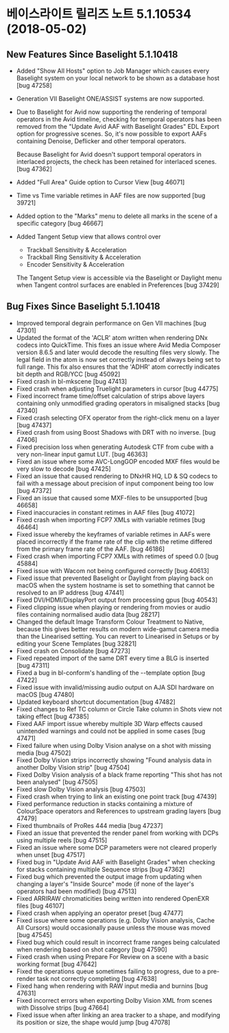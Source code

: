 # 베이스라이트 릴리즈 노트 5.1.10534 (2018-05-02)



## New Features Since Baselight 5.1.10418

* Added "Show All Hosts" option to Job Manager which causes every Baselight system on your local network to be shown as a database host \[bug 47258]
* Generation VII Baselight ONE/ASSIST systems are now supported.
*   Due to Baselight for Avid now supporting the rendering of temporal operators in the Avid timeline, checking for temporal operators has been removed from the "Update Avid AAF with Baselight Grades" EDL Export option for progressive scenes. So, it's now possible to export AAFs containing Denoise, Deflicker and other temporal operators.

    Because Baselight for Avid doesn't support temporal operators in interlaced projects, the check has been retained for interlaced scenes. \[bug 47362]
* Added "Full Area" Guide option to Cursor View \[bug 46071]
* Time vs Time variable retimes in AAF files are now supported \[bug 39721]
* Added option to the "Marks" menu to delete all marks in the scene of a specific category \[bug 46667]
*   Added Tangent Setup view that allows control over

    * Trackball Sensitivity & Acceleration
    * Trackball Ring Sensitivity & Acceleration
    * Encoder Sensitivity & Acceleration

    The Tangent Setup view is accessible via the Baselight or Daylight menu when Tangent control surfaces are enabled in Preferences \[bug 37429]

## Bug Fixes Since Baselight 5.1.10418

* Improved temporal degrain performance on Gen VII machines \[bug 47301]
* Updated the format of the 'ACLR' atom written when rendering DNx codecs into QuickTime. This fixes an issue where Avid Media Composer version 8.6.5 and later would decode the resulting files very slowly. The legal field in the atom is now set correctly instead of always being set to full range. This fix also ensures that the 'ADHR' atom correctly indicates bit depth and RGB/YCC \[bug 45092]
* Fixed crash in bl-mkscene \[bug 47413]
* Fixed crash when adjusting Truelight parameters in cursor \[bug 44775]
* Fixed incorrect frame time/offset calculation of strips above layers containing only unmodified grading operators in misaligned stacks \[bug 47340]
* Fixed crash selecting OFX operator from the right-click menu on a layer \[bug 47437]
* Fixed crash from using Boost Shadows with DRT with no inverse. \[bug 47406]
* Fixed precision loss when generating Autodesk CTF from cube with a very non-linear input gamut LUT. \[bug 46363]
* Fixed an issue where some AVC-LongGOP encoded MXF files would be very slow to decode \[bug 47425]
* Fixed an issue that caused rendering to DNxHR HQ, LD & SQ codecs to fail with a message about precision of input component being too low \[bug 47372]
* Fixed an issue that caused some MXF-files to be unsupported \[bug 46658]
* Fixed inaccuracies in constant retimes in AAF files \[bug 41072]
* Fixed crash when importing FCP7 XMLs with variable retimes \[bug 46464]
* Fixed issue whereby the keyframes of variable retimes in AAFs were placed incorrectly if the frame rate of the clip with the retime differed from the primary frame rate of the AAF. \[bug 46186]
* Fixed crash when importing FCP7 XMLs with retimes of speed 0.0 \[bug 45884]
* Fixed issue with Wacom not being configured correctly \[bug 40613]
* Fixed issue that prevented Baselight or Daylight from playing back on macOS when the system hostname is set to something that cannot be resolved to an IP address \[bug 47441]
* Fixed DVI/HDMI/DisplayPort output from processing gpus \[bug 40543]
* Fixed clipping issue when playing or rendering from movies or audio files containing normalised audio data \[bug 28217]
* Changed the default Image Transform Colour Treatment to Native, because this gives better results on modern wide-gamut camera media than the Linearised setting. You can revert to Linearised in Setups or by editing your Scene Templates \[bug 32821]
* Fixed crash on Consolidate \[bug 47273]
* Fixed repeated import of the same DRT every time a BLG is inserted \[bug 47311]
* Fixed a bug in bl-conform's handling of the --template option \[bug 47422]
* Fixed issue with invalid/missing audio output on AJA SDI hardware on macOS \[bug 47480]
* Updated keyboard shortcut documentation \[bug 47482]
* Fixed changes to Ref TC column or Circle Take column in Shots view not taking effect \[bug 47385]
* Fixed AAF import issue whereby multiple 3D Warp effects caused unintended warnings and could not be applied in some cases \[bug 47471]
* Fixed failure when using Dolby Vision analyse on a shot with missing media \[bug 47502]
* Fixed Dolby Vision strips incorrectly showing "Found analysis data in another Dolby Vision strip" \[bug 47504]
* Fixed Dolby Vision analysis of a black frame reporting "This shot has not been analysed" \[bug 47505]
* Fixed slow Dolby Vision analysis \[bug 47503]
* Fixed crash when trying to link an existing one point track \[bug 47439]
* Fixed performance reduction in stacks containing a mixture of ColourSpace operators and References to upstream grading layers \[bug 47479]
* Fixed thumbnails of ProRes 444 media \[bug 47237]
* Fixed an issue that prevented the render panel from working with DCPs using multiple reels \[bug 47515]
* Fixed an issue where some DCP parameters were not cleared properly when unset \[bug 47517]
* Fixed bug in "Update Avid AAF with Baselight Grades" when checking for stacks containing multiple Sequence strips \[bug 47362]
* Fixed bug which prevented the output image from updating when changing a layer's "Inside Source" mode (if none of the layer's operators had been modified) \[bug 47513]
* Fixed ARRIRAW chromaticities being written into rendered OpenEXR files \[bug 46107]
* Fixed crash when applying an operator preset \[bug 47477]
* Fixed issue where some operations (e.g. Dolby Vision analysis, Cache All Cursors) would occasionally pause unless the mouse was moved \[bug 47545]
* Fixed bug which could result in incorrect frame ranges being calculated when rendering based on shot category \[bug 47590]
* Fixed crash when using Prepare For Review on a scene with a basic working format \[bug 47642]
* Fixed the operations queue sometimes failing to progress, due to a pre-render task not correctly completing \[bug 47638]
* Fixed hang when rendering with RAW input media and burnins \[bug 47631]
* Fixed incorrect errors when exporting Dolby Vision XML from scenes with Dissolve strips \[bug 47664]
* Fixed issue when after linking an area tracker to a shape, and modifying its position or size, the shape would jump \[bug 47078]
